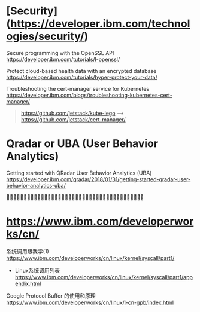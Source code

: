 
# [Security] (https://developer.ibm.com/technologies/security/)

Secure programming with the OpenSSL API https://developer.ibm.com/tutorials/l-openssl/

Protect cloud-based health data with an encrypted database https://developer.ibm.com/tutorials/hyper-protect-your-data/

Troubleshooting the cert-manager service for Kubernetes https://developer.ibm.com/blogs/troubleshooting-kubernetes-cert-manager/
> https://github.com/jetstack/kube-lego --> https://github.com/jetstack/cert-manager/

# Qradar or UBA (User Behavior Analytics)

Getting started with QRadar User Behavior Analytics (UBA) https://developer.ibm.com/qradar/2018/01/31/getting-started-qradar-user-behavior-analytics-uba/



:couple::couple::couple::couple::couple::couple::couple::couple::couple::couple::couple::couple::couple::couple::couple::couple::couple::couple::couple::couple::couple::couple::couple::couple::couple::couple::couple::couple::couple::couple::couple::couple::couple::couple::couple::couple::couple::couple::couple::couple:


# https://www.ibm.com/developerworks/cn/

系统调用跟我学(1) https://www.ibm.com/developerworks/cn/linux/kernel/syscall/part1/
- Linux系统调用列表 https://www.ibm.com/developerworks/cn/linux/kernel/syscall/part1/appendix.html

Google Protocol Buffer 的使用和原理 https://www.ibm.com/developerworks/cn/linux/l-cn-gpb/index.html
